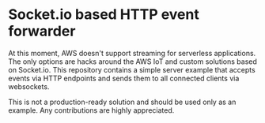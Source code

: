 # Socket.io based HTTP event forwarder

At this moment, AWS doesn't support streaming for serverless applications.
The only options are hacks around the AWS IoT and custom solutions based
on Socket.io. This repository contains a simple server example that accepts
events via HTTP endpoints and sends them to all connected clients via
websockets.

This is not a production-ready solution and should be used only as an example.
Any contributions are highly appreciated.
